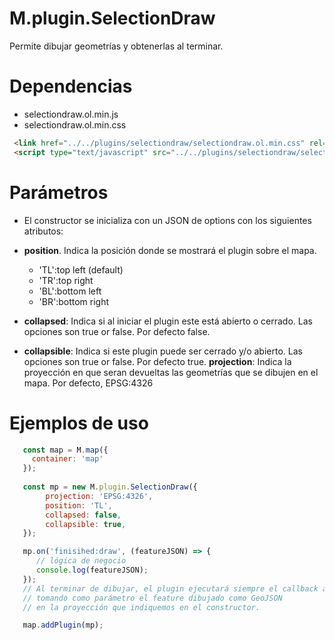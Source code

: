 # M.plugin.SelectionDraw

Permite dibujar geometrías y obtenerlas al terminar.

# Dependencias

- selectiondraw.ol.min.js
- selectiondraw.ol.min.css


```html
 <link href="../../plugins/selectiondraw/selectiondraw.ol.min.css" rel="stylesheet" />
 <script type="text/javascript" src="../../plugins/selectiondraw/selectiondraw.ol.min.js"></script>
```

# Parámetros

- El constructor se inicializa con un JSON de options con los siguientes atributos:

- **position**. Indica la posición donde se mostrará el plugin sobre el mapa.
  - 'TL':top left (default)
  - 'TR':top right
  - 'BL':bottom left 
  - 'BR':bottom right
- **collapsed**: Indica si al iniciar el plugin este está abierto o cerrado. Las opciones son true or false. Por defecto false.
- **collapsible**: Indica si este plugin puede ser cerrado y/o abierto. Las opciones son true or false. Por defecto true.
**projection**: Indica la proyección en que seran devueltas las geometrías que se dibujen en el mapa. Por defecto, EPSG:4326

# Ejemplos de uso

```javascript
   const map = M.map({
     container: 'map'
   });
  
   const mp = new M.plugin.SelectionDraw({
        projection: 'EPSG:4326',
        position: 'TL',
        collapsed: false,
        collapsible: true,
   });

   mp.on('finisihed:draw', (featureJSON) => {
      // lógica de negocio
      console.log(featureJSON);
   });
   // Al terminar de dibujar, el plugin ejecutará siempre el callback anterior, 
   // tomando como parámetro el feature dibujado como GeoJSON 
   // en la proyección que indiquemos en el constructor.

   map.addPlugin(mp);
```

